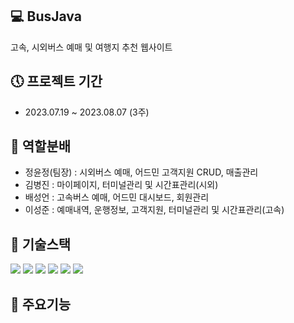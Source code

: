 ## 💻 BusJava
고속, 시외버스 예매 및 여행지 추천 웹사이트

## 🕔 프로젝트 기간
- 2023.07.19 ~ 2023.08.07 (3주)

## 📂 역할분배
- 정윤정(팀장) : 시외버스 예매, 어드민 고객지원 CRUD, 매출관리
- 김병진 : 마이페이지, 터미널관리 및 시간표관리(시외)
- 배성언 : 고속버스 예매, 어드민 대시보드, 회원관리
- 이성준 : 예매내역, 운행정보, 고객지원, 터미널관리 및 시간표관리(고속)

  
## 🔨 기술스택
<a href="#"><img src="https://img.shields.io/badge/spring-6DB33F?style=for-the-badge&logo=spring&logoColor=white"></a>
<a href="#"><img src="https://img.shields.io/badge/java-007396?style=for-the-badge&logo=java&logoColor=white"></a>
<a href="#"><img src="https://img.shields.io/badge/apachetomcat-F8DC75?style=for-the-badge&logo=apachetomcat&logoColor=black"></a>
<a href="#"><img src="https://img.shields.io/badge/MySQL-4479A1?style=for-the-badge&logo=mysql&logoColor=white"></a>
<a href="#"><img src="https://img.shields.io/badge/javascript-F7DF1E?style=for-the-badge&logo=javascript&logoColor=white"></a>
<a href="#"><img src="https://img.shields.io/badge/bootstrap-7952B3?style=for-the-badge&logo=bootstrap&logoColor=white"></a>


## 📌 주요기능
